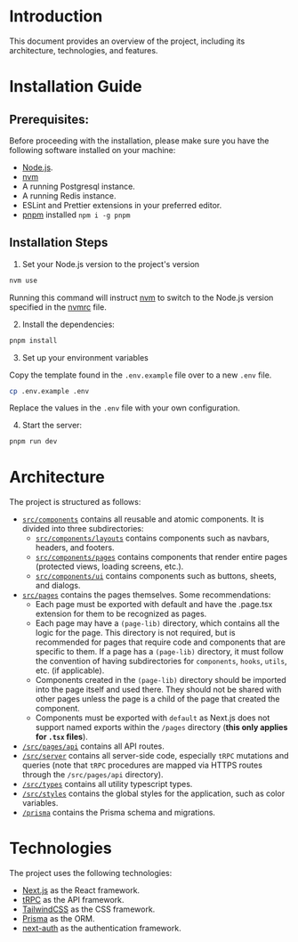 # Introduction

This document provides an overview of the project, including its architecture, technologies, and features.

# Installation Guide

## Prerequisites:

Before proceeding with the installation, please make sure you have the following software installed on your machine:

- [Node.js](https://nodejs.org/en).
- [nvm](https://github.com/nvm-sh/nvm)
- A running Postgresql instance.
- A running Redis instance.
- ESLint and Prettier extensions in your preferred editor.
- [pnpm](https://pnpm.io/) installed `npm i -g pnpm`

## Installation Steps

1. Set your Node.js version to the project's version

```bash
nvm use
```

Running this command will instruct [nvm](https://github.com/nvm-sh/nvm) to switch to the Node.js version specified in the [nvmrc](./.nvmrc) file.

2. Install the dependencies:

```bash
pnpm install
```

3. Set up your environment variables

Copy the template found in the `.env.example` file over to a new `.env` file.

```bash
cp .env.example .env
```

Replace the values in the `.env` file with your own configuration.

4. Start the server:

```bash
pnpm run dev
```

# Architecture

The project is structured as follows:

- [`src/components`](./src/components) contains all reusable and atomic components. It is divided into three subdirectories:
  - [`src/components/layouts`](./src/components/layouts) contains components such as navbars, headers, and footers.
  - [`src/components/pages`](./src/components/pages) contains components that render entire pages (protected views, loading screens, etc.).
  - [`src/components/ui`](./src/components/ui) contains components such as buttons, sheets, and dialogs.
- [`src/pages`](./src/pages) contains the pages themselves. Some recommendations:
  - Each page must be exported with default and have the .page.tsx extension for them to be recognized as pages.
  - Each page may have a `(page-lib)` directory, which contains all the logic for the page. This directory is not required, but is recommended for pages that require code and components that are specific to them. If a page has a `(page-lib)` directory, it must follow the convention of having subdirectories for `components`, `hooks`, `utils`, etc. (if applicable).
  - Components created in the `(page-lib)` directory should be imported into the page itself and used there. They should not be shared with other pages unless the page is a child of the page that created the component.
  - Components must be exported with `default` as Next.js does not support named exports within the `/pages` directory (**this only applies for `.tsx` files**).
- [`/src/pages/api`](./src/pages/api) contains all API routes.
- [`/src/server`](./src/server) contains all server-side code, especially `tRPC` mutations and queries (note that `tRPC` procedures are mapped via HTTPS routes through the `/src/pages/api` directory).
- [`/src/types`](src/lib/types) contains all utility typescript types.
- [`/src/styles`](./src/styles) contains the global styles for the application, such as color variables.
- [`/prisma`](./prisma) contains the Prisma schema and migrations.

# Technologies

The project uses the following technologies:

- [Next.js](https://nextjs.org/) as the React framework.
- [tRPC](https://trpc.io/) as the API framework.
- [TailwindCSS](https://tailwindcss.com/) as the CSS framework.
- [Prisma](https://www.prisma.io/) as the ORM.
- [next-auth](https://next-auth.js.org/) as the authentication framework.
